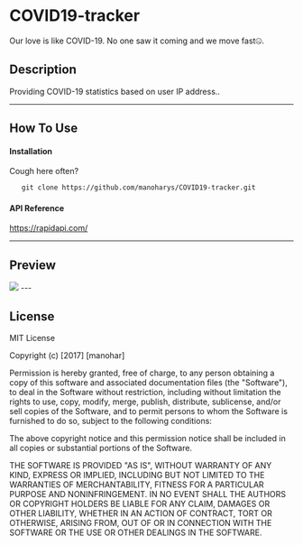 # COVID19-tracker
  
Our love is like COVID-19. No one saw it coming and we move fast🤐.
## Description

Providing COVID-19 statistics based on user IP address..



---

## How To Use

#### Installation
Cough here often?

```html
   git clone https://github.com/manoharys/COVID19-tracker.git 
```
    

#### API Reference
https://rapidapi.com/

---

## Preview
  <img src="https://github.com/manoharys/COVID19-tracker/blob/master/preview.gif">
---

## License

MIT License

Copyright (c) [2017] [manohar]

Permission is hereby granted, free of charge, to any person obtaining a copy
of this software and associated documentation files (the "Software"), to deal
in the Software without restriction, including without limitation the rights
to use, copy, modify, merge, publish, distribute, sublicense, and/or sell
copies of the Software, and to permit persons to whom the Software is
furnished to do so, subject to the following conditions:

The above copyright notice and this permission notice shall be included in all
copies or substantial portions of the Software.

THE SOFTWARE IS PROVIDED "AS IS", WITHOUT WARRANTY OF ANY KIND, EXPRESS OR
IMPLIED, INCLUDING BUT NOT LIMITED TO THE WARRANTIES OF MERCHANTABILITY,
FITNESS FOR A PARTICULAR PURPOSE AND NONINFRINGEMENT. IN NO EVENT SHALL THE
AUTHORS OR COPYRIGHT HOLDERS BE LIABLE FOR ANY CLAIM, DAMAGES OR OTHER
LIABILITY, WHETHER IN AN ACTION OF CONTRACT, TORT OR OTHERWISE, ARISING FROM,
OUT OF OR IN CONNECTION WITH THE SOFTWARE OR THE USE OR OTHER DEALINGS IN THE
SOFTWARE.


